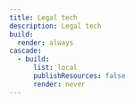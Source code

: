 ```yaml
---
title: Legal tech
description: Legal tech
build:
  render: always
cascade:
  - build:
      list: local
      publishResources: false
      render: never
---
```

